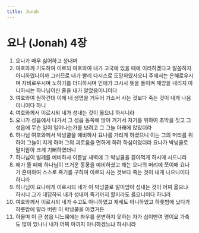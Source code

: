 ```yaml
---
title: Jonah
---
```


# 요나 (Jonah) 4장
1. 요나가 매우 싫어하고 성내며
1. 여호와께 기도하여 이르되 여호와여 내가 고국에 있을 때에 이러하겠다고 말씀하지 아니하였나이까 그러므로 내가 빨리 다시스로 도망하였사오니 주께서는 은혜로우시며 자비로우시며 노하기를 더디하시며 인애가 크시사 뜻을 돌이켜 재앙을 내리지 아니하시는 하나님이신 줄을 내가 알았음이니이다
1. 여호와여 원하건대 이제 내 생명을 거두어 가소서 사는 것보다 죽는 것이 내게 나음이니이다 하니
1. 여호와께서 이르시되 네가 성내는 것이 옳으냐 하시니라
1. 요나가 성읍에서 나가서 그 성읍 동쪽에 앉아 거기서 자기를 위하여 초막을 짓고 그 성읍에 무슨 일이 일어나는가를 보려고 그 그늘 아래에 앉았더라
1. 하나님 여호와께서 박넝쿨을 예비하사 요나를 가리게 하셨으니 이는 그의 머리를 위하여 그늘이 지게 하며 그의 괴로움을 면하게 하려 하심이었더라 요나가 박넝쿨로 말미암아 크게 기뻐하였더니
1. 하나님이 벌레를 예비하사 이튿날 새벽에 그 박넝쿨을 갉아먹게 하시매 시드니라
1. 해가 뜰 때에 하나님이 뜨거운 동풍을 예비하셨고 해는 요나의 머리에 쪼이매 요나가 혼미하여 스스로 죽기를 구하여 이르되 사는 것보다 죽는 것이 내게 나으니이다 하니라
1. 하나님이 요나에게 이르시되 네가 이 박넝쿨로 말미암아 성내는 것이 어찌 옳으냐 하시니 그가 대답하되 내가 성내어 죽기까지 할지라도 옳으니이다 하니라
1. 여호와께서 이르시되 네가 수고도 아니하였고 재배도 아니하였고 하룻밤에 났다가 하룻밤에 말라 버린 이 박넝쿨을 아꼈거든
1. 하물며 이 큰 성읍 니느웨에는 좌우를 분변하지 못하는 자가 십이만여 명이요 가축도 많이 있나니 내가 어찌 아끼지 아니하겠느냐 하시니라